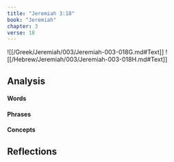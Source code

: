 ```yaml
---
title: "Jeremiah 3:18"
book: "Jeremiah"
chapter: 3
verse: 18
---
```

![[/Greek/Jeremiah/003/Jeremiah-003-018G.md#Text]]
![[/Hebrew/Jeremiah/003/Jeremiah-003-018H.md#Text]]

## Analysis

#### Words

#### Phrases

#### Concepts

## Reflections
